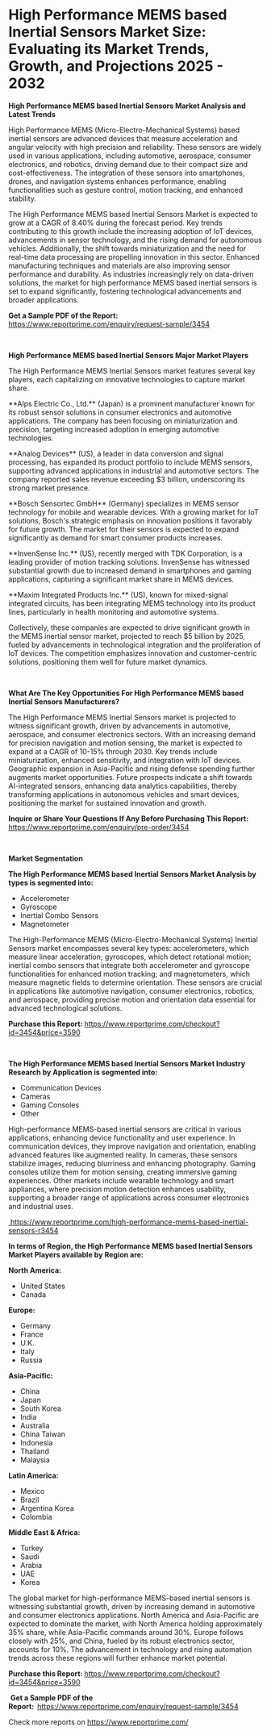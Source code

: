 <p><h1>High Performance MEMS based Inertial Sensors Market Size: Evaluating its Market Trends, Growth, and Projections 2025 - 2032</h1></p><p><strong>High Performance MEMS based Inertial Sensors Market Analysis and Latest Trends</strong></p>
<p><p>High Performance MEMS (Micro-Electro-Mechanical Systems) based inertial sensors are advanced devices that measure acceleration and angular velocity with high precision and reliability. These sensors are widely used in various applications, including automotive, aerospace, consumer electronics, and robotics, driving demand due to their compact size and cost-effectiveness. The integration of these sensors into smartphones, drones, and navigation systems enhances performance, enabling functionalities such as gesture control, motion tracking, and enhanced stability.</p><p>The High Performance MEMS based Inertial Sensors Market is expected to grow at a CAGR of 8.40% during the forecast period. Key trends contributing to this growth include the increasing adoption of IoT devices, advancements in sensor technology, and the rising demand for autonomous vehicles. Additionally, the shift towards miniaturization and the need for real-time data processing are propelling innovation in this sector. Enhanced manufacturing techniques and materials are also improving sensor performance and durability. As industries increasingly rely on data-driven solutions, the market for high performance MEMS based inertial sensors is set to expand significantly, fostering technological advancements and broader applications.</p></p>
<p><strong>Get a Sample PDF of the Report:&nbsp;</strong> <a href="https://www.reportprime.com/enquiry/request-sample/3454?utm_campaign=2780&utm_medium=2&utm_source=Github&utm_content=ia&utm_term=18032025&utm_id=high-performance-mems-based-inertial-sensors">https://www.reportprime.com/enquiry/request-sample/3454</a></p>
<p>&nbsp;</p>
<p><strong>High Performance MEMS based Inertial Sensors Major Market Players</strong></p>
<p><p>The High Performance MEMS Inertial Sensors market features several key players, each capitalizing on innovative technologies to capture market share. </p><p>**Alps Electric Co., Ltd.** (Japan) is a prominent manufacturer known for its robust sensor solutions in consumer electronics and automotive applications. The company has been focusing on miniaturization and precision, targeting increased adoption in emerging automotive technologies. </p><p>**Analog Devices** (US), a leader in data conversion and signal processing, has expanded its product portfolio to include MEMS sensors, supporting advanced applications in industrial and automotive sectors. The company reported sales revenue exceeding $3 billion, underscoring its strong market presence.</p><p>**Bosch Sensortec GmbH** (Germany) specializes in MEMS sensor technology for mobile and wearable devices. With a growing market for IoT solutions, Bosch's strategic emphasis on innovation positions it favorably for future growth. The market for their sensors is expected to expand significantly as demand for smart consumer products increases.</p><p>**InvenSense Inc.** (US), recently merged with TDK Corporation, is a leading provider of motion tracking solutions. InvenSense has witnessed substantial growth due to increased demand in smartphones and gaming applications, capturing a significant market share in MEMS devices.</p><p>**Maxim Integrated Products Inc.** (US), known for mixed-signal integrated circuits, has been integrating MEMS technology into its product lines, particularly in health monitoring and automotive systems. </p><p>Collectively, these companies are expected to drive significant growth in the MEMS inertial sensor market, projected to reach $5 billion by 2025, fueled by advancements in technological integration and the proliferation of IoT devices. The competition emphasizes innovation and customer-centric solutions, positioning them well for future market dynamics.</p></p>
<p>&nbsp;</p>
<p><strong>What Are The Key Opportunities For High Performance MEMS based Inertial Sensors Manufacturers?</strong></p>
<p><p>The High Performance MEMS Inertial Sensors market is projected to witness significant growth, driven by advancements in automotive, aerospace, and consumer electronics sectors. With an increasing demand for precision navigation and motion sensing, the market is expected to expand at a CAGR of 10-15% through 2030. Key trends include miniaturization, enhanced sensitivity, and integration with IoT devices. Geographic expansion in Asia-Pacific and rising defense spending further augments market opportunities. Future prospects indicate a shift towards AI-integrated sensors, enhancing data analytics capabilities, thereby transforming applications in autonomous vehicles and smart devices, positioning the market for sustained innovation and growth.</p></p>
<p><strong>Inquire or Share Your Questions If Any Before Purchasing This Report:</strong> <a href="https://www.reportprime.com/enquiry/pre-order/3454?utm_campaign=2780&utm_medium=2&utm_source=Github&utm_content=ia&utm_term=18032025&utm_id=high-performance-mems-based-inertial-sensors">https://www.reportprime.com/enquiry/pre-order/3454</a></p>
<p>&nbsp;</p>
<p><strong>Market Segmentation</strong></p>
<p><strong>The High Performance MEMS based Inertial Sensors Market Analysis by types is segmented into:</strong></p>
<p><ul><li>Accelerometer</li><li>Gyroscope</li><li>Inertial Combo Sensors</li><li>Magnetometer</li></ul></p>
<p><p>The High-Performance MEMS (Micro-Electro-Mechanical Systems) Inertial Sensors market encompasses several key types: accelerometers, which measure linear acceleration; gyroscopes, which detect rotational motion; inertial combo sensors that integrate both accelerometer and gyroscope functionalities for enhanced motion tracking; and magnetometers, which measure magnetic fields to determine orientation. These sensors are crucial in applications like automotive navigation, consumer electronics, robotics, and aerospace, providing precise motion and orientation data essential for advanced technological solutions.</p></p>
<p><strong>Purchase this Report:&nbsp;</strong><a href="https://www.reportprime.com/checkout?id=3454&price=3590&utm_campaign=2780&utm_medium=2&utm_source=Github&utm_content=ia&utm_term=18032025&utm_id=high-performance-mems-based-inertial-sensors">https://www.reportprime.com/checkout?id=3454&price=3590</a></p>
<p>&nbsp;</p>
<p><strong>The High Performance MEMS based Inertial Sensors Market Industry Research by Application is segmented into:</strong></p>
<p><ul><li>Communication Devices</li><li>Cameras</li><li>Gaming Consoles</li><li>Other</li></ul></p>
<p><p>High-performance MEMS-based inertial sensors are critical in various applications, enhancing device functionality and user experience. In communication devices, they improve navigation and orientation, enabling advanced features like augmented reality. In cameras, these sensors stabilize images, reducing blurriness and enhancing photography. Gaming consoles utilize them for motion sensing, creating immersive gaming experiences. Other markets include wearable technology and smart appliances, where precision motion detection enhances usability, supporting a broader range of applications across consumer electronics and industrial uses.</p></p>
<p><a href="https://www.reportprime.com/high-performance-mems-based-inertial-sensors-r3454?utm_campaign=2780&utm_medium=2&utm_source=Github&utm_content=ia&utm_term=18032025&utm_id=high-performance-mems-based-inertial-sensors">&nbsp;https://www.reportprime.com/high-performance-mems-based-inertial-sensors-r3454</a></p>
<p><strong>In terms of Region, the High Performance MEMS based Inertial Sensors Market Players available by Region are:</strong></p>
<p>
    <p> <strong> North America: </strong>
        <ul>
            <li>United States</li>
            <li>Canada</li>
        </ul>
        </p> 
    <p> <strong> Europe: </strong>
        <ul>
            <li>Germany</li>
            <li>France</li>
            <li>U.K.</li>
            <li>Italy</li>
            <li>Russia</li>
        </ul>
        </p> 
    <p> <strong> Asia-Pacific: </strong>
        <ul>
            <li>China</li>
            <li>Japan</li>
            <li>South Korea</li>
            <li>India</li>
            <li>Australia</li>
            <li>China Taiwan</li>
            <li>Indonesia</li>
            <li>Thailand</li>
            <li>Malaysia</li>
        </ul>
        </p> 
    <p> <strong> Latin America: </strong>
        <ul>
            <li>Mexico</li>
            <li>Brazil</li>
            <li>Argentina Korea</li>
            <li>Colombia</li>
        </ul>
        </p> 
    <p> <strong> Middle East & Africa: </strong>
        <ul>
            <li>Turkey</li>
            <li>Saudi</li>
            <li>Arabia</li>
            <li>UAE</li>
            <li>Korea</li>
        </ul>
    </p>
    </p>
<p><p>The global market for high-performance MEMS-based inertial sensors is witnessing substantial growth, driven by increasing demand in automotive and consumer electronics applications. North America and Asia-Pacific are expected to dominate the market, with North America holding approximately 35% share, while Asia-Pacific commands around 30%. Europe follows closely with 25%, and China, fueled by its robust electronics sector, accounts for 10%. The advancement in technology and rising automation trends across these regions will further enhance market potential.</p></p>
<p><strong>Purchase this Report: </strong><a href="https://www.reportprime.com/checkout?id=3454&price=3590&utm_campaign=2780&utm_medium=2&utm_source=Github&utm_content=ia&utm_term=18032025&utm_id=high-performance-mems-based-inertial-sensors">https://www.reportprime.com/checkout?id=3454&price=3590</a></p>
<p>&nbsp;<strong>Get a Sample PDF of the Report:&nbsp;&nbsp;</strong><a href="https://www.reportprime.com/enquiry/request-sample/3454?utm_campaign=2780&utm_medium=2&utm_source=Github&utm_content=ia&utm_term=18032025&utm_id=high-performance-mems-based-inertial-sensors">https://www.reportprime.com/enquiry/request-sample/3454</a></p>
<p><strong></strong></p>
<p>Check more reports on <a href="https://www.reportprime.com/?utm_campaign=2780&utm_medium=2&utm_source=Github&utm_content=ia&utm_term=18032025&utm_id=high-performance-mems-based-inertial-sensors">https://www.reportprime.com/</a></p>